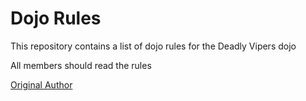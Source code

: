 Dojo Rules
==========

This repository contains a list of dojo rules for the Deadly Vipers dojo

All members should read the rules

[Original Author](https://github.com/deadlyvipers)

